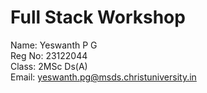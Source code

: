 # Full Stack Workshop
Name: Yeswanth P G    
Reg No: 23122044  
Class: 2MSc Ds(A)      
Email: yeswanth.pg@msds.christuniversity.in
